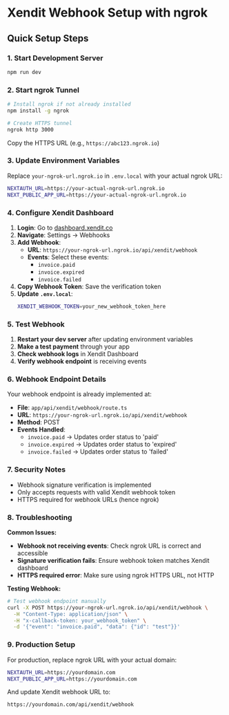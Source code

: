 # Xendit Webhook Setup with ngrok

## Quick Setup Steps

### 1. Start Development Server
```bash
npm run dev
```

### 2. Start ngrok Tunnel
```bash
# Install ngrok if not already installed
npm install -g ngrok

# Create HTTPS tunnel
ngrok http 3000
```

Copy the HTTPS URL (e.g., `https://abc123.ngrok.io`)

### 3. Update Environment Variables
Replace `your-ngrok-url.ngrok.io` in `.env.local` with your actual ngrok URL:
```bash
NEXTAUTH_URL=https://your-actual-ngrok-url.ngrok.io
NEXT_PUBLIC_APP_URL=https://your-actual-ngrok-url.ngrok.io
```

### 4. Configure Xendit Dashboard

1. **Login**: Go to [dashboard.xendit.co](https://dashboard.xendit.co)
2. **Navigate**: Settings → Webhooks
3. **Add Webhook**:
   - **URL**: `https://your-ngrok-url.ngrok.io/api/xendit/webhook`
   - **Events**: Select these events:
     - `invoice.paid`
     - `invoice.expired` 
     - `invoice.failed`
4. **Copy Webhook Token**: Save the verification token
5. **Update `.env.local`**:
   ```bash
   XENDIT_WEBHOOK_TOKEN=your_new_webhook_token_here
   ```

### 5. Test Webhook

1. **Restart your dev server** after updating environment variables
2. **Make a test payment** through your app
3. **Check webhook logs** in Xendit Dashboard
4. **Verify webhook endpoint** is receiving events

### 6. Webhook Endpoint Details

Your webhook endpoint is already implemented at:
- **File**: `app/api/xendit/webhook/route.ts`
- **URL**: `https://your-ngrok-url.ngrok.io/api/xendit/webhook`
- **Method**: POST
- **Events Handled**:
  - `invoice.paid` → Updates order status to 'paid'
  - `invoice.expired` → Updates order status to 'expired'
  - `invoice.failed` → Updates order status to 'failed'

### 7. Security Notes

- Webhook signature verification is implemented
- Only accepts requests with valid Xendit webhook token
- HTTPS required for webhook URLs (hence ngrok)

### 8. Troubleshooting

**Common Issues:**
- **Webhook not receiving events**: Check ngrok URL is correct and accessible
- **Signature verification fails**: Ensure webhook token matches Xendit dashboard
- **HTTPS required error**: Make sure using ngrok HTTPS URL, not HTTP

**Testing Webhook:**
```bash
# Test webhook endpoint manually
curl -X POST https://your-ngrok-url.ngrok.io/api/xendit/webhook \
  -H "Content-Type: application/json" \
  -H "x-callback-token: your_webhook_token" \
  -d '{"event": "invoice.paid", "data": {"id": "test"}}'
```

### 9. Production Setup

For production, replace ngrok URL with your actual domain:
```bash
NEXTAUTH_URL=https://yourdomain.com
NEXT_PUBLIC_APP_URL=https://yourdomain.com
```

And update Xendit webhook URL to:
```
https://yourdomain.com/api/xendit/webhook
```
